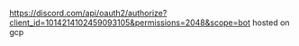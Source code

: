 https://discord.com/api/oauth2/authorize?client_id=1014214102459093105&permissions=2048&scope=bot
hosted on gcp
